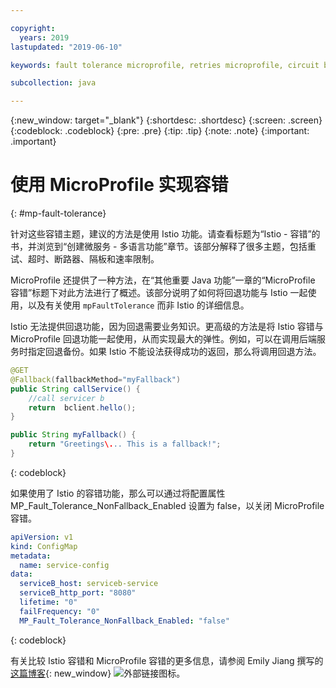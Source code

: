 ```yaml
---

copyright:
  years: 2019
lastupdated: "2019-06-10"

keywords: fault tolerance microprofile, retries microprofile, circuit breakers microprofile, bulkhead microprofile, microprofile limits

subcollection: java

---
```


{:new_window: target="_blank"}
{:shortdesc: .shortdesc}
{:screen: .screen}
{:codeblock: .codeblock}
{:pre: .pre}
{:tip: .tip}
{:note: .note}
{:important: .important}

# 使用 MicroProfile 实现容错
{: #mp-fault-tolerance}

针对这些容错主题，建议的方法是使用 Istio 功能。请查看标题为“Istio - 容错”的书，并浏览到“创建微服务 - 多语言功能”章节。该部分解释了很多主题，包括重试、超时、断路器、隔板和速率限制。

MicroProfile 还提供了一种方法，在“其他重要 Java 功能”一章的“MicroProfile 容错”标题下对此方法进行了概述。该部分说明了如何将回退功能与 Istio 一起使用，以及有关使用 `mpFaultTolerance` 而非 Istio 的详细信息。

Istio 无法提供回退功能，因为回退需要业务知识。更高级的方法是将 Istio 容错与 MicroProfile 回退功能一起使用，从而实现最大的弹性。例如，可以在调用后端服务时指定回退备份。如果 Istio 不能设法获得成功的返回，那么将调用回退方法。

```java
@GET
@Fallback(fallbackMethod="myFallback")
public String callService() {
    //call servicer b
    return  bclient.hello();
}

public String myFallback() {
    return "Greetings\... This is a fallback!";
}
```
{: codeblock}

如果使用了 Istio 的容错功能，那么可以通过将配置属性 MP_Fault_Tolerance_NonFallback_Enabled 设置为 false，以关闭 MicroProfile 容错。

```yaml
apiVersion: v1
kind: ConfigMap
metadata:
  name: service-config
data:
  serviceB_host: serviceb-service
  serviceB_http_port: "8080"
  lifetime: "0"
  failFrequency: "0"
  MP_Fault_Tolerance_NonFallback_Enabled: "false"
```
{: codeblock}

有关比较 Istio 容错和 MicroProfile 容错的更多信息，请参阅 Emily Jiang 撰写的[这篇博客](https://www.eclipse.org/community/eclipse_newsletter/2018/september/MicroProfile_istio.php){: new_window} ![外部链接图标](../icons/launch-glyph.svg "外部链接图标")。

